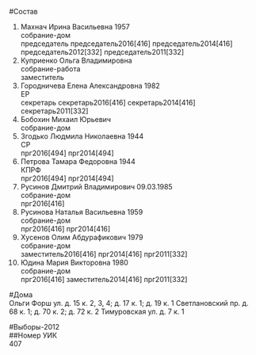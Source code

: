 #Состав  
1. Махнач Ирина Васильевна 1957  
    собрание-дом  
    председатель председатель2016[416] председатель2014[416] председатель2012[332] председатель2011[332]  
2. Куприенко Ольга Владимировна  
    собрание-работа  
    заместитель  
3. Городничева Елена Александровна 1982  
    ЕР  
    секретарь секретарь2016[416] секретарь2014[416] секретарь2011[332]  
4. Бобохин Михаил Юрьевич  
    собрание-дом  
5. Згодько Людмила Николаевна 1944  
    СР  
    прг2016[494] прг2014[494]  
6. Петрова Тамара Федоровна 1944  
    КПРФ  
    прг2016[494] прг2014[494]  
7. Русинов Дмитрий Владимирович 09.03.1985  
    собрание-дом  
    прг2016[416]  
8. Русинова Наталья Васильевна 1959  
    собрание-дом  
    прг2016[416] прг2014[416]  
9. Хусенов Олим Абдурафикович 1979  
    собрание-дом  
    заместитель2016[416] прг2014[416] прг2011[332]  
10. Юдина Мария Викторовна 1980  
    собрание-дом  
    прг2016[416] заместитель2014[416] прг2011[332]  
  
#Дома  
Ольги Форш ул. д. 15 к. 2, 3, 4; д. 17 к. 1; д. 19 к. 1 Светлановский пр. д. 68 к. 1; д. 70 к. 2; д. 72 к. 2 Тимуровская ул. д. 7 к. 1  
  
#Выборы-2012  
##Номер УИК  
407  

